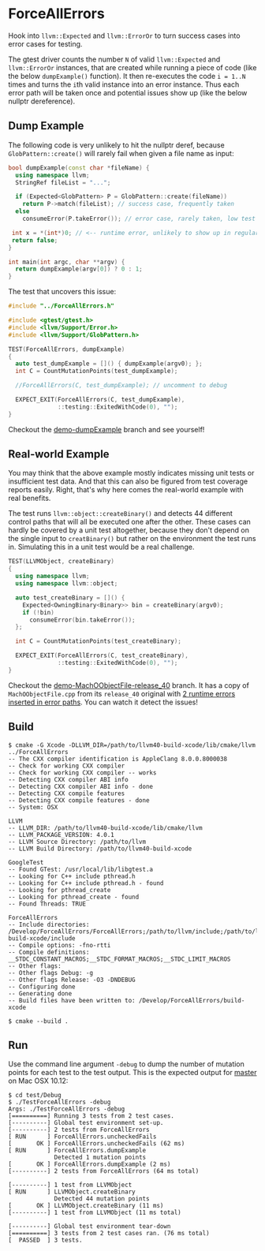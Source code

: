 # ForceAllErrors

Hook into `llvm::Expected` and `llvm::ErrorOr` to turn success cases into error cases for testing. 

The gtest driver counts the number `N` of valid `llvm::Expected` and `llvm::ErrorOr` instances, that are created while 
running a piece of code (like the below `dumpExample()` function). It then re-executes the code `i = 1..N` times and 
turns the `i`th valid instance into an error instance. Thus each error path will be taken once and potential issues 
show up (like the below nullptr dereference).

## Dump Example

The following code is very unlikely to hit the nullptr deref, 
because `GlobPattern::create()` will rarely fail 
when given a file name as input:
```cpp
bool dumpExample(const char *fileName) {
  using namespace llvm;
  StringRef fileList = "...";

  if (Expected<GlobPattern> P = GlobPattern::create(fileName))
    return P->match(fileList); // success case, frequently taken
  else
    consumeError(P.takeError()); // error case, rarely taken, low test coverage

 int x = *(int*)0; // <-- runtime error, unlikely to show up in regular tests
 return false;
}

int main(int argc, char **argv) {
  return dumpExample(argv[0]) ? 0 : 1;
}
```

The test that uncovers this issue:
```cpp
#include "../ForceAllErrors.h"

#include <gtest/gtest.h>
#include <llvm/Support/Error.h>
#include <llvm/Support/GlobPattern.h>

TEST(ForceAllErrors, dumpExample)
{
  auto test_dumpExample = []() { dumpExample(argv0); };
  int C = CountMutationPoints(test_dumpExample);

  //ForceAllErrors(C, test_dumpExample); // uncomment to debug

  EXPECT_EXIT(ForceAllErrors(C, test_dumpExample),
              ::testing::ExitedWithCode(0), "");
}
```

Checkout the [demo-dumpExample](https://github.com/weliveindetail/ForceAllErrors-in-LLVM/commits/demo-dumpExample) branch and see yourself!

## Real-world Example

You may think that the above example mostly indicates missing unit tests or insufficient test data. And that this can also be figured from test coverage reports easily. Right, that's why here comes the real-world example with real benefits.

The test runs `llvm::object::createBinary()` and detects 44 different control paths that will all be executed one after the other. These cases can hardly be covered by a unit test altogether, because they don't depend on the single input to `creatBinary()` but rather on the environment the test runs in. Simulating this in a unit test would be a real challenge.

```cpp
TEST(LLVMObject, createBinary)
{
  using namespace llvm;
  using namespace llvm::object;

  auto test_createBinary = []() {
    Expected<OwningBinary<Binary>> bin = createBinary(argv0);
    if (!bin)
      consumeError(bin.takeError());
  };

  int C = CountMutationPoints(test_createBinary);

  EXPECT_EXIT(ForceAllErrors(C, test_createBinary),
              ::testing::ExitedWithCode(0), "");
}
```

Checkout the [demo-MachOObjectFile-release_40](https://github.com/weliveindetail/ForceAllErrors-in-LLVM/commits/demo-MachOObjectFile-release_40) branch. It has a copy of `MachOObjectFile.cpp` from its `release_40` original with [2 runtime errors inserted in error paths](https://github.com/weliveindetail/ForceAllErrors-in-LLVM/commit/ac96849de1ba5c9b88f1fceb87dbf6b3aa8fcd1b). You can watch it detect the issues!

## Build
```
$ cmake -G Xcode -DLLVM_DIR=/path/to/llvm40-build-xcode/lib/cmake/llvm ../ForceAllErrors
-- The CXX compiler identification is AppleClang 8.0.0.8000038
-- Check for working CXX compiler
-- Check for working CXX compiler -- works
-- Detecting CXX compiler ABI info
-- Detecting CXX compiler ABI info - done
-- Detecting CXX compile features
-- Detecting CXX compile features - done
-- System: OSX

LLVM
-- LLVM_DIR: /path/to/llvm40-build-xcode/lib/cmake/llvm
-- LLVM_PACKAGE_VERSION: 4.0.1
-- LLVM Source Directory: /path/to/llvm
-- LLVM Build Directory: /path/to/llvm40-build-xcode

GoogleTest
-- Found GTest: /usr/local/lib/libgtest.a  
-- Looking for C++ include pthread.h
-- Looking for C++ include pthread.h - found
-- Looking for pthread_create
-- Looking for pthread_create - found
-- Found Threads: TRUE  

ForceAllErrors
-- Include directories: /Develop/ForceAllErrors/ForceAllErrors;/path/to/llvm/include;/path/to/llvm40-build-xcode/include
-- Compile options: -fno-rtti
-- Compile definitions: __STDC_CONSTANT_MACROS;__STDC_FORMAT_MACROS;__STDC_LIMIT_MACROS
-- Other flags: 
-- Other flags Debug: -g
-- Other flags Release: -O3 -DNDEBUG
-- Configuring done
-- Generating done
-- Build files have been written to: /Develop/ForceAllErrors/build-xcode

$ cmake --build .
```

## Run

Use the command line argument `-debug` to dump the number of mutation points 
for each test to the test output. This is the expected output for 
[master](https://github.com/weliveindetail/ForceAllErrors-in-LLVM/commits/master) 
on Mac OSX 10.12:

```
$ cd test/Debug
$ ./TestForceAllErrors -debug
Args: ./TestForceAllErrors -debug 
[==========] Running 3 tests from 2 test cases.
[----------] Global test environment set-up.
[----------] 2 tests from ForceAllErrors
[ RUN      ] ForceAllErrors.uncheckedFails
[       OK ] ForceAllErrors.uncheckedFails (62 ms)
[ RUN      ] ForceAllErrors.dumpExample
             Detected 1 mutation points
[       OK ] ForceAllErrors.dumpExample (2 ms)
[----------] 2 tests from ForceAllErrors (64 ms total)

[----------] 1 test from LLVMObject
[ RUN      ] LLVMObject.createBinary
             Detected 44 mutation points
[       OK ] LLVMObject.createBinary (11 ms)
[----------] 1 test from LLVMObject (11 ms total)

[----------] Global test environment tear-down
[==========] 3 tests from 2 test cases ran. (76 ms total)
[  PASSED  ] 3 tests.
```
